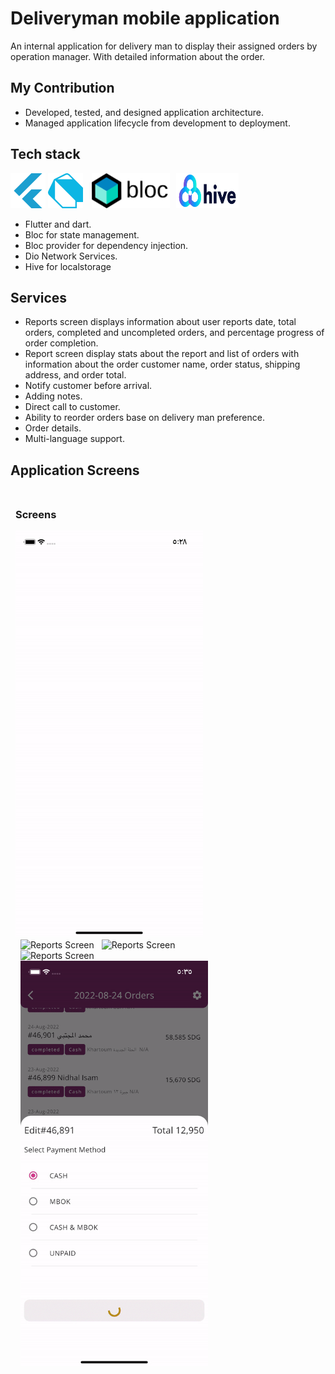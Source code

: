 # Deliveryman mobile application

An internal application for delivery man to display their assigned orders by operation manager. With detailed information about the order.

## My Contribution

- Developed, tested, and designed application architecture.
- Managed application lifecycle from development to deployment.

## Tech stack

<p float="left">
<img src="../svgs/flutter.svg" width="56">
<img src="../svgs/dart.svg"  width="56">
 <img style="margin-left:10px" src="https://raw.githubusercontent.com/felangel/bloc/master/docs/assets/bloc_logo_full.png" height="56" height="56"  alt="Bloc"><img src="https://raw.githubusercontent.com/hivedb/hive/master/.github/logo_transparent.svg?sanitize=true" width="100" height="56" style="margin-left:10px">
</p>

- Flutter and dart.
- Bloc for state management.
- Bloc provider for dependency injection.
- Dio Network Services.
- Hive for localstorage

## Services

- Reports screen displays information about user reports date, total orders, completed and uncompleted orders, and percentage progress of order completion.
- Report screen display stats about the report and list of orders with information about the order customer name, order status, shipping address, and order total.
- Notify customer before arrival.
- Adding notes.
- Direct call to customer.
- Ability to reorder orders base on delivery man preference.
- Order details.
- Multi-language support.

## Application Screens

<div style="display:inline-block;width:300px !important;margin:8px 8px;">
<h3>Screens </h3>
<img src="./assets/login.gif" alt="Login Screen" width="300" >
<img src="./assets/reports.gif" alt="Reports Screen" width="300" style="margin-left:8px">
<img src="./assets/reports-details.gif" alt="Reports Screen" width="300" style="margin-left:8px">
<img src="./assets/order-detail-1.gif"  alt="Reports Screen" width="300" style="margin-left:8px">
<img src="./assets/order-detail-2.gif"  alt="Reports Screen" width="300" style="margin-left:8px">

</div>